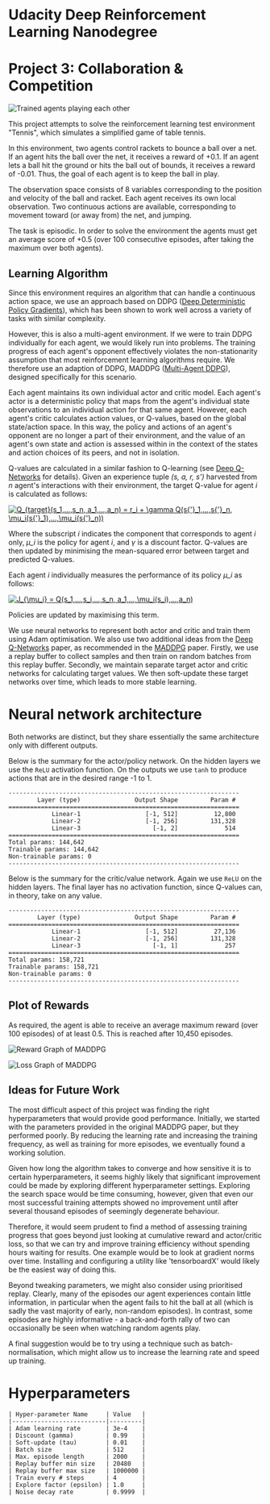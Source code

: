 # Udacity Deep Reinforcement Learning Nanodegree
# Project 3: Collaboration & Competition

![Trained agents playing each other](https://github.com/chris838/tennis/blob/master/maddpg-tennis-trained-agents-playing.gif)

This project attempts to solve the reinforcement learning test environment "Tennis", which simulates a simplified game of table tennis.

In this environment, two agents control rackets to bounce a ball over a net. If an agent hits the ball over the net, it receives a reward of +0.1. If an agent lets a ball hit the ground or hits the ball out of bounds, it receives a reward of -0.01. Thus, the goal of each agent is to keep the ball in play.

The observation space consists of 8 variables corresponding to the position and velocity of the ball and racket. Each agent receives its own local observation. Two continuous actions are available, corresponding to movement toward (or away from) the net, and jumping.

The task is episodic. In order to solve the environment the agents must get an average score of +0.5 (over 100 consecutive episodes, after taking the maximum over both agents).


## Learning Algorithm

Since this environment requires an algorithm that can handle a continuous action space, we use an approach based on DDPG ([Deep Deterministic Policy Gradients](https://arxiv.org/pdf/1509.02971.pdf)), which has been shown to work well across a variety of tasks with similar complexity.

However, this is also a multi-agent environment. If we were to train DDPG individually for each agent, we would likely run into problems. The training progress of each agent's opponent effectively violates the non-stationarity assumption that most reinforcement learning algorithms require. We therefore use an adaption of DDPG, MADDPG ([Multi-Agent DDPG](https://arxiv.org/pdf/1706.02275.pdf)), designed specifically for this scenario.

Each agent maintains its own individual actor and critic model. Each agent's actor is a deterministic policy that maps from the agent's individual state observations to an individual action for that same agent. However, each agent's critic calculates action values, or Q-values, based on the global state/action space. In this way, the policy and actions of an agent's opponent are no longer a part of their environment, and the value of an agent's own state and action is assessed within in the context of the states and action choices of its peers, and not in isolation.

Q-values are calculated in a similar fashion to Q-learning (see [Deep Q-Networks](https://storage.googleapis.com/deepmind-media/dqn/DQNNaturePaper.pdf) for details). Given an experience tuple *(s, a, r, s')* harvested from *n* agent's interactions with their environment, the target Q-value for agent *i* is calculated as follows:

<a href="https://www.codecogs.com/eqnedit.php?latex=Q_{target}(s_1,...,s_n,&space;a_1,...,a_n)&space;=&space;r_i&space;&plus;&space;\gamma&space;Q(s{'}_1,...,s{'}_n,&space;\mu_i(s{'}_1),...,\mu_i(s{'}_n))" target="_blank"><img src="https://latex.codecogs.com/gif.latex?Q_{target}(s_1,...,s_n,&space;a_1,...,a_n)&space;=&space;r_i&space;&plus;&space;\gamma&space;Q(s{'}_1,...,s{'}_n,&space;\mu_i(s{'}_1),...,\mu_i(s{'}_n))" title="Q_{target}(s_1,...,s_n, a_1,...,a_n) = r_i + \gamma Q(s{'}_1,...,s{'}_n, \mu_i(s{'}_1),...,\mu_i(s{'}_n))" /></a>

Where the subscript *i* indicates the component that corresponds to agent *i* only, *μ_i* is the policy for agent *i*, and *γ* is a discount factor. Q-values are then updated by minimising the mean-squared error between target and predicted Q-values.

Each agent *i* individually measures the performance of its policy *μ_i* as follows:

<a href="https://www.codecogs.com/eqnedit.php?latex=J_{\mu_i}&space;=&space;Q(s_1,...,s_i,...,s_n,&space;a_1,...,\mu_i(s_i),...,a_n)" target="_blank"><img src="https://latex.codecogs.com/gif.latex?J_{\mu_i}&space;=&space;Q(s_1,...,s_i,...,s_n,&space;a_1,...,\mu_i(s_i),...,a_n)" title="J_{\mu_i} = Q(s_1,...,s_i,...,s_n, a_1,...,\mu_i(s_i),...,a_n)" /></a>

Policies are updated by maximising this term.

We use neural networks to represent both actor and critic and train them using Adam optimisation. We also use two additional ideas from the [Deep Q-Networks](https://storage.googleapis.com/deepmind-media/dqn/DQNNaturePaper.pdf) paper, as recommended in the [MADDPG](https://arxiv.org/pdf/1706.02275.pdf) paper. Firstly, we use a replay buffer to collect samples and then train on random batches from this replay buffer. Secondly, we maintain separate target actor and critic networks for calculating target values. We then soft-update these target networks over time, which leads to more stable learning.


# Neural network architecture

Both networks are distinct, but they share essentially the same architecture only with different outputs.

Below is the summary for the actor/policy network. On the hidden layers we use the `ReLU` activation function. On the outputs we use `tanh` to produce actions that are in the desired range -1 to 1.

    ----------------------------------------------------------------
            Layer (type)               Output Shape         Param #
    ================================================================
                Linear-1                  [-1, 512]          12,800
                Linear-2                  [-1, 256]         131,328
                Linear-3                    [-1, 2]             514
    ================================================================
    Total params: 144,642
    Trainable params: 144,642
    Non-trainable params: 0
    ----------------------------------------------------------------

Below is the summary for the critic/value network. Again we use `ReLU` on the hidden layers. The final layer has no activation function, since Q-values can, in theory, take on any value.

    ----------------------------------------------------------------
            Layer (type)               Output Shape         Param #
    ================================================================
                Linear-1                  [-1, 512]          27,136
                Linear-2                  [-1, 256]         131,328
                Linear-3                    [-1, 1]             257
    ================================================================
    Total params: 158,721
    Trainable params: 158,721
    Non-trainable params: 0
    ----------------------------------------------------------------


## Plot of Rewards

As required, the agent is able to receive an average maximum reward (over 100 episodes) of at least 0.5. This is reached after 10,450 episodes.

![Reward Graph of MADDPG](https://github.com/chris838/tennis/blob/master/maddpg-tennis-returns.png)

![Loss Graph of MADDPG](https://github.com/chris838/tennis/blob/master/maddpg-tennis-loss.png)


## Ideas for Future Work

The most difficult aspect of this project was finding the right hyperparameters that would provide good performance. Initially, we started with the parameters provided in the original MADDPG paper, but they performed poorly. By reducing the learning rate and increasing the training frequency, as well as training for more episodes, we eventually found a working solution.

Given how long the algorithm takes to converge and how sensitive it is to certain hyperparameters, it seems highly likely that significant improvement could be made by exploring different hyperparameter settings. Exploring the search space would be time consuming, however, given that even our most successful training attempts showed no improvement until after several thousand episodes of seemingly degenerate behaviour.

Therefore, it would seem prudent to find a method of assessing training progress that goes beyond just looking at cumulative reward and actor/critic loss, so that we can try and improve training efficiency without spending hours waiting for results. One example would be to look at gradient norms over time. Installing and configuring a utility like 'tensorboardX' would likely be the easiest way of doing this.

Beyond tweaking parameters, we might also consider using prioritised replay. Clearly, many of the episodes our agent experiences contain little information, in particular when the agent fails to hit the ball at all (which is sadly the vast majority of early, non-random episodes). In contrast, some episodes are highly informative - a back-and-forth rally of two can occasionally be seen when watching random agents play.

A final suggestion would be to try using a technique such as batch-normalisation, which might allow us to increase the learning rate and speed up training.


# Hyperparameters

    | Hyper-parameter Name 	   | Value   |
    |--------------------------|---------|
    | Adam learning rate  	   | 3e-4    |
    | Discount (gamma)    	   | 0.99    |
    | Soft-update (tau)        | 0.01    |
    | Batch size               | 512     |
    | Max. episode length      | 2000    |
    | Replay buffer min size   | 20480   |
    | Replay buffer max size   | 1000000 |
    | Train every # steps      | 4       |
    | Explore factor (epsilon) | 1.0     |
    | Noise decay rate         | 0.9999  |
